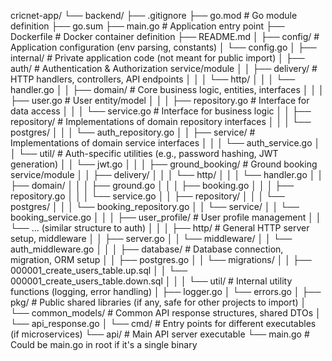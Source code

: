 cricnet-app/
└── backend/
    ├── .gitignore
    ├── go.mod                  # Go module definition
    ├── go.sum
    ├── main.go                 # Application entry point
    ├── Dockerfile              # Docker container definition
    ├── README.md
    │
    ├── config/                 # Application configuration (env parsing, constants)
    │   └── config.go
    │
    ├── internal/               # Private application code (not meant for public import)
    │   ├── auth/                 # Authentication & Authorization service/module
    │   │   ├── delivery/         # HTTP handlers, controllers, API endpoints
    │   │   │   └── http/
    │   │   │       └── handler.go
    │   │   ├── domain/           # Core business logic, entities, interfaces
    │   │   │   ├── user.go           # User entity/model
    │   │   │   ├── repository.go     # Interface for data access
    │   │   │   └── service.go        # Interface for business logic
    │   │   ├── repository/       # Implementations of domain repository interfaces
    │   │   │   └── postgres/
    │   │   │       └── auth_repository.go
    │   │   ├── service/          # Implementations of domain service interfaces
    │   │   │   └── auth_service.go
    │   │   └── util/             # Auth-specific utilities (e.g., password hashing, JWT generation)
    │   │       └── jwt.go
    │   │
    │   ├── ground_booking/       # Ground booking service/module
    │   │   ├── delivery/
    │   │   │   └── http/
    │   │   │       └── handler.go
    │   │   ├── domain/
    │   │   │   ├── ground.go
    │   │   │   ├── booking.go
    │   │   │   ├── repository.go
    │   │   │   └── service.go
    │   │   ├── repository/
    │   │   │   └── postgres/
    │   │   │       └── booking_repository.go
    │   │   └── service/
    │   │       └── booking_service.go
    │   │
    │   ├── user_profile/         # User profile management
    │   │   └── ... (similar structure to auth)
    │   │
    │   ├── http/                 # General HTTP server setup, middleware
    │   │   ├── server.go
    │   │   └── middleware/
    │   │       └── auth_middleware.go
    │   │
    │   ├── database/             # Database connection, migration, ORM setup
    │   │   ├── postgres.go
    │   │   └── migrations/
    │   │       ├── 000001_create_users_table.up.sql
    │   │       └── 000001_create_users_table.down.sql
    │   │
    │   └── util/                 # Internal utility functions (logging, error handling)
    │       ├── logger.go
    │       └── errors.go
    │
    ├── pkg/                    # Public shared libraries (if any, safe for other projects to import)
    │   └── common_models/        # Common API response structures, shared DTOs
    │       └── api_response.go
    │
    └── cmd/                    # Entry points for different executables (if microservices)
        └── api/                  # Main API server executable
            └── main.go           # Could be main.go in root if it's a single binary